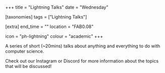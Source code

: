 +++
title = "Lightning Talks"
date = "Wednesday"

[taxonomies]
tags = ["Lightning Talks"]

[extra]
end_time = ""
location = "FAB0.08"

icon = "ph-lightning"
colour = "academic"
+++

A series of short (~20mins) talks about anything and everything to do with computer science.

Check out our Instagram or Discord for more information about the topics that will be discussed!
